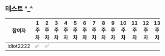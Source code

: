 ## 테스트 ^_^

|참여자|1주차|2주차|3주차|4주차|5주차|6주차|7주차|8주차|9주차|10주차|11주차|12주차|13주차|14주차|15주차|16주차|17주차|18주차|참석율|
|----------|---|---|---|---|---|---|---|---|---|---|---|---|---|---|---|---|---|---|-----|
|idiot2222|✅|✅|||||||||||||||||11.11%|
